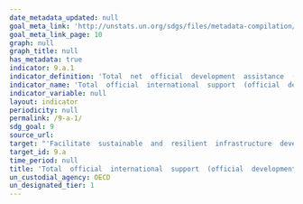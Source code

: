 ```yaml
---
date_metadata_updated: null
goal_meta_link: 'http://unstats.un.org/sdgs/files/metadata-compilation/Metadata-Goal-9.pdf'
goal_meta_link_page: 10
graph: null
graph_title: null
has_metadata: true
indicator: 9.a.1
indicator_definition: 'Total  net  official  development  assistance  (ODA'
indicator_name: 'Total  official  international  support  (official  development  assistance  plus  other  official  flows)  to  infrastructure'
indicator_variable: null
layout: indicator
periodicity: null
permalink: /9-a-1/
sdg_goal: 9
source_url: 
target: "'Facilitate  sustainable  and  resilient  infrastructure  development  in  developing  countries  through  enhanced  financial,  technological  and  technical  support  to  African  countries,  least  developed  countries,  landlocked  developing  countries  and  Small  Island  developing  States.'"
target_id: 9.a
time_period: null
title: 'Total  official  international  support  (official  development  assistance  plus  other  official  flows)  to  infrastructure'
un_custodial_agency: OECD
un_designated_tier: 1
---
```

